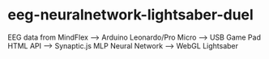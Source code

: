 # eeg-neuralnetwork-lightsaber-duel
EEG data from MindFlex --> Arduino Leonardo/Pro Micro --> USB Game Pad HTML API --> Synaptic.js MLP Neural Network --> WebGL Lightsaber
